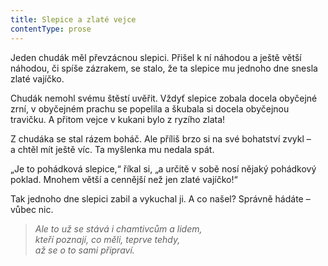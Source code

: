 ```yaml
---
title: Slepice a zlaté vejce
contentType: prose
---
```


  

Jeden chudák měl převzácnou slepici. Přišel k ní náhodou a ještě větší náhodou, či spíše zázrakem, se stalo, že ta slepice mu jednoho dne snesla zlaté vajíčko.

Chudák nemohl svému štěstí uvěřit. Vždyť slepice zobala docela obyčejné zrní, v obyčejném prachu se popelila a škubala si docela obyčejnou travičku. A přitom vejce v kukani bylo z ryzího zlata!

Z chudáka se stal rázem boháč. Ale příliš brzo si na své bohatství zvykl – a chtěl mít ještě víc. Ta myšlenka mu nedala spát.

„Je to pohádková slepice,“ říkal si, „a určitě v sobě nosí nějaký pohádkový poklad. Mnohem větší a cennější než jen zlaté vajíčko!“

Tak jednoho dne slepici zabil a vykuchal ji. A co našel? Správně hádáte – vůbec nic.

> _Ale to už se stává i chamtivcům a lidem,  
> kteří poznají, co měli, teprve tehdy,  
> až se o to sami připraví._
